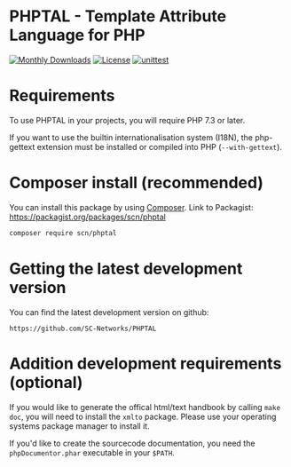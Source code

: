 
# PHPTAL - Template Attribute Language for PHP

[![Monthly Downloads](https://poser.pugx.org/scn/phptal/d/monthly)](https://packagist.org/packages/scn/phptal)
[![License](https://poser.pugx.org/scn/phptal/license)](LICENSE)
[![unittest](https://github.com/SC-Networks/PHPTAL/actions/workflows/unittests.yml/badge.svg)](https://github.com/SC-Networks/PHPTAL/actions/workflows/unittests.yml)

Requirements
============

To use PHPTAL in your projects, you will require PHP 7.3 or later.

If you want to use the builtin internationalisation system (I18N), the php-gettext extension must be installed or compiled into PHP (`--with-gettext`).

Composer install (recommended)
==============================

You can install this package by using [Composer](http://getcomposer.org).
Link to Packagist: https://packagist.org/packages/scn/phptal

```sh
composer require scn/phptal
```

Getting the latest development version
======================================

You can find the latest development version on github:

	https://github.com/SC-Networks/PHPTAL

Addition development requirements (optional)
============================================

If you would like to generate the offical html/text handbook by calling
`make doc`, you will need to install the `xmlto` package. Please use
your operating systems package manager to install it.

If you'd like to create the sourcecode documentation, you need the `phpDocumentor.phar` executable
in your `$PATH`.